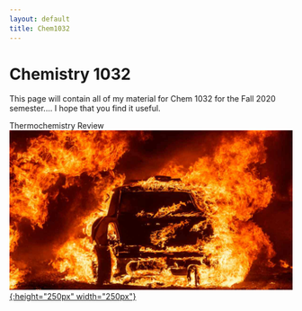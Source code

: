 ```yaml
---
layout: default
title: Chem1032
---
```

# Chemistry 1032
This page will contain all of my material for Chem 1032 for the Fall 2020 semester.... I hope that you find it useful.

Thermochemistry Review
[![thermochem](/images/thermochem.jpg){:height="250px" width="250px"}](Chem_1032_Thermochem_Review.pdf)
